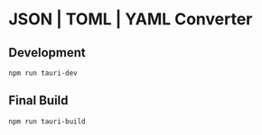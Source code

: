 # JSON | TOML | YAML Converter

## Development

```
npm run tauri-dev
```
## Final Build
```
npm run tauri-build
```